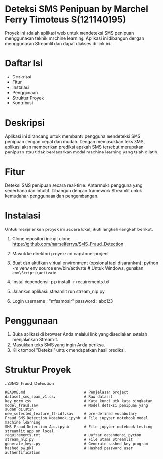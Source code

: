 #  Deteksi SMS Penipuan by Marchel Ferry Timoteus S(121140195)
Proyek ini adalah aplikasi web untuk mendeteksi SMS penipuan menggunakan teknik machine learning. Aplikasi ini dibangun dengan menggunakan Streamlit dan dapat diakses di link ini.

# Daftar Isi
- Deskripsi
- Fitur
- Instalasi
- Penggunaan
- Struktur Proyek
- Kontribusi

# Deskripsi
Aplikasi ini dirancang untuk membantu pengguna mendeteksi SMS penipuan dengan cepat dan mudah. Dengan memasukkan teks SMS, aplikasi akan memberikan prediksi apakah SMS tersebut merupakan penipuan atau tidak berdasarkan model machine learning yang telah dilatih.

# Fitur
Deteksi SMS penipuan secara real-time.
Antarmuka pengguna yang sederhana dan intuitif.
Dibangun dengan framework Streamlit untuk kemudahan penggunaan dan pengembangan.

# Instalasi
Untuk menjalankan proyek ini secara lokal, ikuti langkah-langkah berikut:

1. Clone repositori ini:
git clone https://github.com/marselferrys/SMS_Fraud_Detection

2. Masuk ke direktori proyek:
cd capstone-project

3. Buat dan aktifkan virtual environment (opsional tapi disarankan):
python -m venv env
source env/bin/activate  # Untuk Windows, gunakan `env\Scripts\activate`

4. Instal dependensi:
pip install -r requirements.txt

5. Jalankan aplikasi:
streamlit run stream_nlp.py 

6. Login
username : "mfsamosir"
password : abc123

# Penggunaan
1. Buka aplikasi di browser Anda melalui link yang disediakan setelah menjalankan Streamlit.
2. Masukkan teks SMS yang ingin Anda periksa.
3. Klik tombol "Deteksi" untuk mendapatkan hasil prediksi.
   
# Struktur Proyek
..\SMS_Fraud_Detection

    README.md                           # Penjelasan project
    dataset_sms_spam_v1.csv             # Raw dataset
    key_norm.csv                        # Kata kunci utk kata singkatan
    model_fraud.sav                     # Model deteksi penipuan yang sudah dilatih
    new_selected_feature_tf-idf.sav     # pre-defined vocabulary 
    Fraud_SMS_Detection Notebook.ipynb  # File jupyter notebook model machine learning
    SMS Fraud Detection App.ipynb       # File jupyter notebook testing streamlit app on local
    requirements.txt                    # Daftar dependensi python
    stream_nlp.py                       # File utama Streamlit
    generate_keys.py                    # Generate hashed key program
    hashed_pw.pkl                       # Hashed password user authentification


